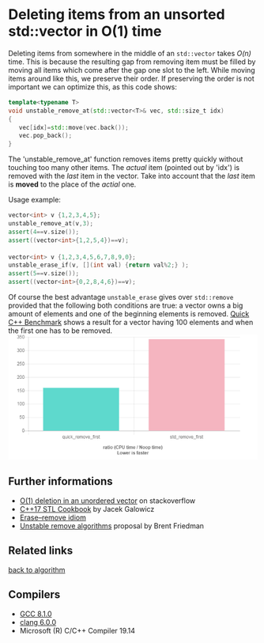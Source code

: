 # Deleting items from an unsorted std::vector in O(1) time
Deleting items from somewhere in the middle of an `std::vector` takes _O(n)_ time. This is because the resulting gap from removing item must be filled by moving all items which come after the gap one slot to the left.
While moving items around like this, we preserve their order. If preserving the order is not important we can optimize this, as this code shows: 
```cpp
template<typename T>
void unstable_remove_at(std::vector<T>& vec, std::size_t idx)
{
   vec[idx]=std::move(vec.back());
   vec.pop_back();
}
```
The 'unstable_remove_at' function removes items pretty quickly without touching too many other items. 
The _actual_ item (pointed out by 'idx') is removed with the _last_ item in the vector. Take into account that the _last_ item is __moved__ to the place of the _actial_ one.  

Usage example:
```cpp
vector<int> v {1,2,3,4,5};
unstable_remove_at(v,3);
assert(4==v.size());
assert((vector<int>{1,2,5,4})==v);

vector<int> v {1,2,3,4,5,6,7,8,9,0};
unstable_erase_if(v, [](int val) {return val%2;} );
assert(5==v.size());
assert((vector<int>{0,2,8,4,6})==v);
```
Of course the best advantage `unstable_erase` gives over `std::remove` provided that the following both conditions are true: a vector owns a big amount of elements and one of the beginning elements is removed. [Quick C++ Benchmark](http://quick-bench.com/UfR7iGGrjWff58ZTIGrIkYzYUAw) shows a result for a vector having 100 elements and when the first one has to be removed. 
![result](./result.png)

## Further informations
* [O(1) deletion in an unordered vector](https://stackoverflow.com/questions/31115718/o1-deletion-in-an-unordered-vector?utm_medium=organic&utm_source=google_rich_qa&utm_campaign=google_rich_qa) on stackoverflow
* [C++17 STL Cookbook](https://books.google.com.ua/books?id=-nc5DwAAQBAJ&lpg=PA46&ots=hQAQ1hPxUx&dq=Deleting%20items%20from%20an%20unsorted%20std%3A%3Avector%20in%20O(1)%20time&pg=PA47#v=onepage&q&f=false) by Jacek Galowicz
* [Erase–remove idiom](https://en.wikipedia.org/wiki/Erase%E2%80%93remove_idiom)
* [Unstable remove algorithms](http://www.open-std.org/jtc1/sc22/wg21/docs/papers/2015/p0041r0.html) proposal by Brent Friedman

## Related links
[back to algorithm](../)

## Compilers
* [GCC 8.1.0](https://wandbox.org/)
* [clang 6.0.0](https://wandbox.org/)
* Microsoft (R) C/C++ Compiler 19.14 
